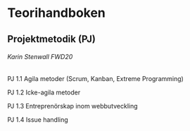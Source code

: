 # Teorihandboken
## Projektmetodik (PJ)
###### Karin Stenwall FWD20

PJ 1.1 Agila metoder (Scrum, Kanban, Extreme Programming)

PJ 1.2 Icke-agila metoder

PJ 1.3 Entreprenörskap inom webbutveckling

PJ 1.4 Issue handling

